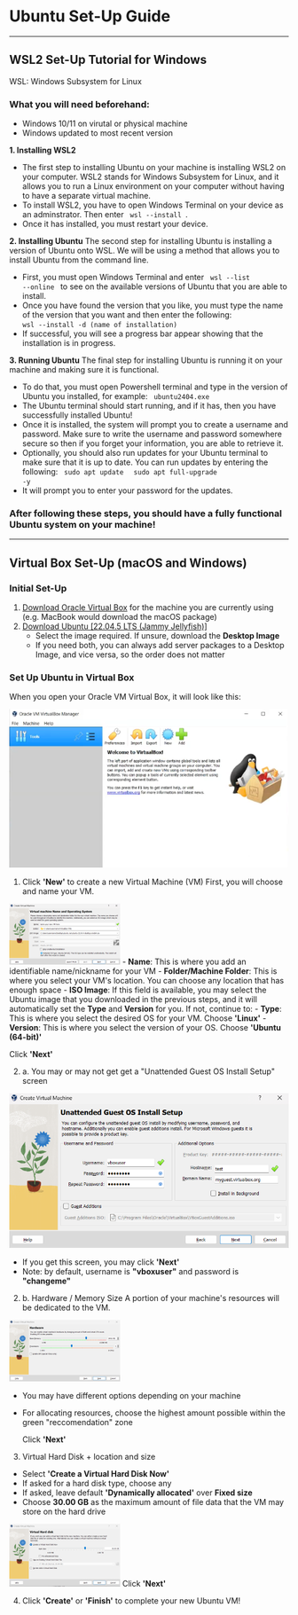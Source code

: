 # Ubuntu Set-Up Guide
***
## WSL2 Set-Up Tutorial for Windows
WSL: Windows Subsystem for Linux
### What you will need beforehand: 
- Windows 10/11 on virutal or physical machine
- Windows updated to most recent version

**1. Installing WSL2**
- The first step to installing Ubuntu on your machine is installing WSL2 on your computer. WSL2 stands for Windows Subsystem for Linux, and it allows you to run a Linux environment on your computer without having to have a separate virtual machine.
- To install WSL2, you have to open Windows Terminal on your device as an adminstrator. Then enter <code> wsl --install </code>. 
- Once it has installed, you must restart your device.
  
**2. Installing Ubuntu**
The second step for installing Ubuntu is installing a version of Ubuntu onto WSL. We will be using a method that allows you to install Ubuntu from the command line. 
- First, you must open Windows Terminal and enter <code> wsl --list --online </code> to see on the available versions of Ubuntu that you are able to install.
- Once you have found the version that you like, you must type the name of the version that you want and then enter the following: <code> wsl --install -d (name of installation) </code>
- If successful, you will see a progress bar appear showing that the installation is in progress.

**3. Running Ubuntu**
The final step for installing Ubuntu is running it on your machine and making sure it is functional. 
- To do that, you must open Powershell terminal and type in the version of Ubuntu you installed, for example: <code> ubuntu2404.exe </code>
- The Ubuntu terminal should start running, and if it has, then you have successfully installed Ubuntu!
- Once it is installed, the system will prompt you to create a username and password. Make sure to write the username and password somewhere secure so then if you forget your information, you are able to retrieve it.
- Optionally, you should also run updates for your Ubuntu terminal to make sure that it is up to date. You can run updates by entering the following:
<code> sudo apt update </code>
<code> sudo apt full-upgrade -y </code>
- It will prompt you to enter your password for the updates.

### After following these steps, you should have a fully functional Ubuntu system on your machine!
***
## Virtual Box Set-Up (macOS and Windows)
### Initial Set-Up
1. [Download Oracle Virtual Box](https://www.virtualbox.org/wiki/Downloads) for the machine you are currently using (e.g. MacBook would download the macOS package)
2. [Download Ubuntu [22.04.5 LTS (Jammy Jellyfish)]](https://releases.ubuntu.com/jammy/)
    - Select the image required. If unsure, download the **Desktop Image**
    - If you need both, you can always add server packages to a Desktop Image, and vice versa, so the order does not matter

### Set Up Ubuntu in Virtual Box
When you open your Oracle VM Virtual Box, it will look like this:

![Screenshot of Oracle VM Virtual Box, with no Virtual Machines (VMs) yet](./images/blank-virtual-box.png)


1. Click **'New'** to create a new Virtual Machine (VM)
First, you will choose and name your VM.

![Screenshot of Oracle VM Virtual Box new VM, first screen](./images/vm-setup-1.png)
    - **Name**: This is where you add an identifiable name/nickname for your VM
    - **Folder/Machine Folder**: This is where you select your VM's location. You can choose any location that has enough space
    - **ISO Image**: If this field is available, you may select the Ubuntu image that you downloaded in the previous steps, and it will automatically set the **Type** and **Version** for you. If not, continue to:
    - **Type**: This is where you select the desired OS for your VM. Choose **'Linux'**
    - **Version**: This is where you select the version of your OS. Choose **'Ubuntu (64-bit)'**
      
  Click **'Next'**

2. a. You may or may not get get a "Unattended Guest OS Install Setup" screen
   
![Screenshot of Oracle VM Virtual Box new VM, first screen](./images/vm-setup-2.png)
- If you get this screen, you may click **'Next'**
- Note: by default, username is **"vboxuser"** and password is **"changeme"**

2. b. Hardware / Memory Size
A portion of your machine's resources will be dedicated to the VM.

![Screenshot of Oracle VM Virtual Box Hardware setup page](./images/vm-setup-3.png)
- You may have different options depending on your machine
- For allocating resources, choose the highest amount possible within the green "reccomendation" zone
  
  Click **'Next'**

3. Virtual Hard Disk + location and size
- Select **'Create a Virtual Hard Disk Now'**
- If asked for a hard disk type, choose any
- If asked, leave default **'Dynamically allocated'** over **Fixed size**
- Choose **30.00 GB** as the maximum amount of file data that the VM may store on the hard drive

![Screenshot of Oracle VM Virtual Box new VM, first screen](./images/vm-setup-4.png)
  Click **'Next'**

4. Click **'Create'** or **'Finish'** to complete your new Ubuntu VM!
